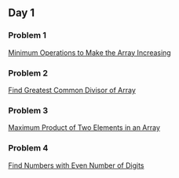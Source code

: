 ## Day 1

### Problem 1

[Minimum Operations to Make the Array Increasing](https://leetcode.com/problems/minimum-operations-to-make-the-array-increasing/)

### Problem 2

[Find Greatest Common Divisor of Array](https://leetcode.com/problems/find-greatest-common-divisor-of-array/)

### Problem 3

[Maximum Product of Two Elements in an Array](https://leetcode.com/problems/maximum-product-of-two-elements-in-an-array/)

### Problem 4

[Find Numbers with Even Number of Digits](https://leetcode.com/problems/find-numbers-with-even-number-of-digits/)